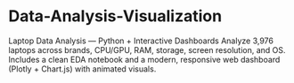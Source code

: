 # Data-Analysis-Visualization
Laptop Data Analysis — Python + Interactive Dashboards Analyze 3,976 laptops across brands, CPU/GPU, RAM, storage, screen resolution, and OS. Includes a clean EDA notebook and a modern, responsive web dashboard (Plotly + Chart.js) with animated visuals.
